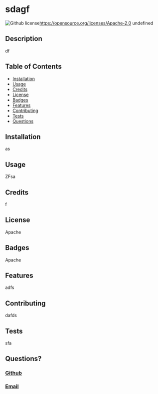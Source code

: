 # sdagf
  ![Github license](https://img.shields.io/badge/license-${license}-blue.svg)https://opensource.org/licenses/Apache-2.0
  undefined

  ## Description
  df

  ## Table of Contents
  * [Installation](#installation)
  * [Usage](#usage)
  * [Credits](#credits)
  * [License](#license)
  * [Badges](#badges)
  * [Features](#features)
  * [Contributing](#contributing)
  * [Tests](#tests)
  * [Questions](#questions)
  
  ## Installation
  as
  ## Usage
  ZFsa
  ## Credits
  f
  ## License
  Apache
  ## Badges
  Apache 
  ## Features
  adfs
  ## Contributing
  dafds
  ## Tests
  sfa
  ## Questions?
  ### [Github](https://github.com/d)
  ### [Email](fsa)

